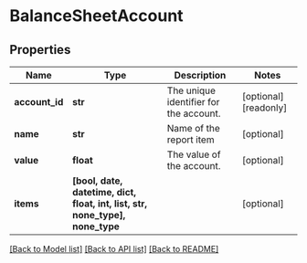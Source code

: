 # BalanceSheetAccount


## Properties
Name | Type | Description | Notes
------------ | ------------- | ------------- | -------------
**account_id** | **str** | The unique identifier for the account. | [optional] [readonly] 
**name** | **str** | Name of the report item | [optional] 
**value** | **float** | The value of the account. | [optional] 
**items** | **[bool, date, datetime, dict, float, int, list, str, none_type], none_type** |  | [optional] 

[[Back to Model list]](../../README.md#documentation-for-models) [[Back to API list]](../../README.md#documentation-for-api-endpoints) [[Back to README]](../../README.md)


